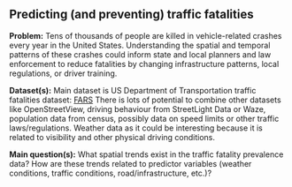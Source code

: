 ## Predicting (and preventing) traffic fatalities

**Problem:** Tens of thousands of people are killed in vehicle-related crashes every year in the United States. Understanding the spatial and temporal patterns of these crashes could inform state and local planners and law enforcement to reduce fatalities by changing infrastructure patterns, local regulations, or driver training.

**Dataset(s):** Main dataset is US Department of Transportation traffic fatalities dataset: [FARS](https://www.transportation.gov/fastlane/2015-traffic-fatalities-data-has-just-been-released-call-action-download-and-analyze) 
There is lots of potential to combine other datasets like OpenStreetView, driving behaviour from StreetLight Data or Waze, population data from census, possibly data on speed limits or other traffic laws/regulations. Weather data as it could be interesting because it is related to visibility and other physical driving conditions.

**Main question(s):** What spatial trends exist in the traffic fatality prevalence data? How are these trends related to predictor variables (weather conditions, traffic conditions, road/infrastructure, etc.)?
